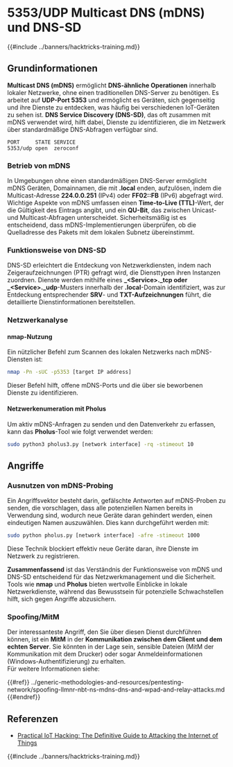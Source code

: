 # 5353/UDP Multicast DNS (mDNS) und DNS-SD

{{#include ../banners/hacktricks-training.md}}

## **Grundinformationen**

**Multicast DNS (mDNS)** ermöglicht **DNS-ähnliche Operationen** innerhalb lokaler Netzwerke, ohne einen traditionellen DNS-Server zu benötigen. Es arbeitet auf **UDP-Port 5353** und ermöglicht es Geräten, sich gegenseitig und ihre Dienste zu entdecken, was häufig bei verschiedenen IoT-Geräten zu sehen ist. **DNS Service Discovery (DNS-SD)**, das oft zusammen mit mDNS verwendet wird, hilft dabei, Dienste zu identifizieren, die im Netzwerk über standardmäßige DNS-Abfragen verfügbar sind.
```
PORT     STATE SERVICE
5353/udp open  zeroconf
```
### **Betrieb von mDNS**

In Umgebungen ohne einen standardmäßigen DNS-Server ermöglicht mDNS Geräten, Domainnamen, die mit **.local** enden, aufzulösen, indem die Multicast-Adresse **224.0.0.251** (IPv4) oder **FF02::FB** (IPv6) abgefragt wird. Wichtige Aspekte von mDNS umfassen einen **Time-to-Live (TTL)**-Wert, der die Gültigkeit des Eintrags angibt, und ein **QU-Bit**, das zwischen Unicast- und Multicast-Abfragen unterscheidet. Sicherheitsmäßig ist es entscheidend, dass mDNS-Implementierungen überprüfen, ob die Quelladresse des Pakets mit dem lokalen Subnetz übereinstimmt.

### **Funktionsweise von DNS-SD**

DNS-SD erleichtert die Entdeckung von Netzwerkdiensten, indem nach Zeigeraufzeichnungen (PTR) gefragt wird, die Diensttypen ihren Instanzen zuordnen. Dienste werden mithilfe eines **\_\<Service>.\_tcp oder \_\<Service>.\_udp**-Musters innerhalb der **.local**-Domain identifiziert, was zur Entdeckung entsprechender **SRV**- und **TXT-Aufzeichnungen** führt, die detaillierte Dienstinformationen bereitstellen.

### **Netzwerkanalyse**

#### **nmap-Nutzung**

Ein nützlicher Befehl zum Scannen des lokalen Netzwerks nach mDNS-Diensten ist:
```bash
nmap -Pn -sUC -p5353 [target IP address]
```
Dieser Befehl hilft, offene mDNS-Ports und die über sie beworbenen Dienste zu identifizieren.

#### **Netzwerkenumeration mit Pholus**

Um aktiv mDNS-Anfragen zu senden und den Datenverkehr zu erfassen, kann das **Pholus**-Tool wie folgt verwendet werden:
```bash
sudo python3 pholus3.py [network interface] -rq -stimeout 10
```
## Angriffe

### **Ausnutzen von mDNS-Probing**

Ein Angriffsvektor besteht darin, gefälschte Antworten auf mDNS-Proben zu senden, die vorschlagen, dass alle potenziellen Namen bereits in Verwendung sind, wodurch neue Geräte daran gehindert werden, einen eindeutigen Namen auszuwählen. Dies kann durchgeführt werden mit:
```bash
sudo python pholus.py [network interface] -afre -stimeout 1000
```
Diese Technik blockiert effektiv neue Geräte daran, ihre Dienste im Netzwerk zu registrieren.

**Zusammenfassend** ist das Verständnis der Funktionsweise von mDNS und DNS-SD entscheidend für das Netzwerkmanagement und die Sicherheit. Tools wie **nmap** und **Pholus** bieten wertvolle Einblicke in lokale Netzwerkdienste, während das Bewusstsein für potenzielle Schwachstellen hilft, sich gegen Angriffe abzusichern.

### Spoofing/MitM

Der interessanteste Angriff, den Sie über diesen Dienst durchführen können, ist ein **MitM** in der **Kommunikation zwischen dem Client und dem echten Server**. Sie könnten in der Lage sein, sensible Dateien (MitM der Kommunikation mit dem Drucker) oder sogar Anmeldeinformationen (Windows-Authentifizierung) zu erhalten.\
Für weitere Informationen siehe:

{{#ref}}
../generic-methodologies-and-resources/pentesting-network/spoofing-llmnr-nbt-ns-mdns-dns-and-wpad-and-relay-attacks.md
{{#endref}}

## Referenzen

- [Practical IoT Hacking: The Definitive Guide to Attacking the Internet of Things](https://books.google.co.uk/books/about/Practical_IoT_Hacking.html?id=GbYEEAAAQBAJ&redir_esc=y)

{{#include ../banners/hacktricks-training.md}}
